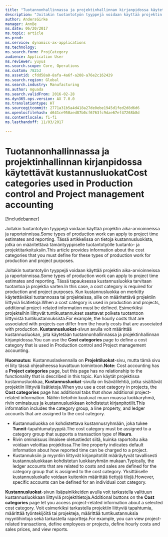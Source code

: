 ```yaml
---
title: "Tuotannonhallinnassa ja projektinhallinnan kirjanpidossa käytettävät kustannusluokat"
description: "Joitakin tuotantotyön tyyppejä voidaan käyttää projektin aika-arvioinneissa ja raportoinnissa. Tässä artikkelissa on tietoja kustannusluokista, jotka on määritettävä tämäntyyppiselle tuotantotyölle tuotanto- ja projektitarkoituksiin."
author: AndersGirke
manager: AnnBe
ms.date: 06/20/2017
ms.topic: article
ms.prod: 
ms.service: dynamics-ax-applications
ms.technology: 
ms.search.form: ProjCategory
audience: Application User
ms.reviewer: yuyus
ms.search.scope: Core, Operations
ms.custom: 78253
ms.assetid: cfdd58a0-8afa-4a6f-a208-a76e2c162429
ms.search.region: Global
ms.search.industry: Manufacturing
ms.author: mguada
ms.search.validFrom: 2016-02-28
ms.dyn365.ops.version: AX 7.0.0
ms.translationtype: HT
ms.sourcegitcommit: 2771a31b5a4d418a27de0ebe1945d1fed2d8d6d6
ms.openlocfilehash: d641ce950aed87b0cf6763fc9dae67ef47268b8d
ms.contentlocale: fi-fi
ms.lasthandoff: 11/03/2017

---
```


# <a name="cost-categories-used-in-production-control-and-project-management-accounting"></a><span data-ttu-id="83a54-104">Tuotannonhallinnassa ja projektinhallinnan kirjanpidossa käytettävät kustannusluokat</span><span class="sxs-lookup"><span data-stu-id="83a54-104">Cost categories used in Production control and Project management accounting</span></span>

[!include[banner](../includes/banner.md)]


<span data-ttu-id="83a54-105">Joitakin tuotantotyön tyyppejä voidaan käyttää projektin aika-arvioinneissa ja raportoinnissa.</span><span class="sxs-lookup"><span data-stu-id="83a54-105">Some types of production work can apply to project time estimates and reporting.</span></span> <span data-ttu-id="83a54-106">Tässä artikkelissa on tietoja kustannusluokista, jotka on määritettävä tämäntyyppiselle tuotantotyölle tuotanto- ja projektitarkoituksiin.</span><span class="sxs-lookup"><span data-stu-id="83a54-106">This article provides information about the cost categories that you must define for these types of production work for production and project purposes.</span></span>

<span data-ttu-id="83a54-107">Joitakin tuotantotyön tyyppejä voidaan käyttää projektin aika-arvioinneissa ja raportoinnissa.</span><span class="sxs-lookup"><span data-stu-id="83a54-107">Some types of production work can apply to project time estimates and reporting.</span></span> <span data-ttu-id="83a54-108">Tässä tapauksessa kustannusluokka tarvitaan tuotantoa ja projektia varten.</span><span class="sxs-lookup"><span data-stu-id="83a54-108">In this case, a cost category is required for production and project purposes.</span></span> <span data-ttu-id="83a54-109">Kun kustannusluokka on merkitty käytettäväksi tuotannossa tai projekteissa, sille on määritettävä projektiin liittyviä lisätietoja.</span><span class="sxs-lookup"><span data-stu-id="83a54-109">When a cost category is used in production and projects, additional project-related information must be defined.</span></span> <span data-ttu-id="83a54-110">Esimerkiksi projekteihin liittyvät tuntikustannukset saattavat poiketa tuotantoon liittyvistä tuntikustannuksista.</span><span class="sxs-lookup"><span data-stu-id="83a54-110">For example, the hourly costs that are associated with projects can differ from the hourly costs that are associated with production.</span></span> <span data-ttu-id="83a54-111">**Kustannusluokat**-sivun avulla voit määrittää kustannusluokan, jota käytetään tuotannonhallinnassa ja projektinhallinnan kirjanpidossa.</span><span class="sxs-lookup"><span data-stu-id="83a54-111">You can use the **Cost categories** page to define a cost category that is used in Production control and Project management accounting.</span></span> 

<span data-ttu-id="83a54-112">**Huomautus:** Kustannuslaskennalla on **Projektiluokat**-sivu, mutta tämä sivu ei liity tässä ohjeaiheessa kuvattuun toimintoon.</span><span class="sxs-lookup"><span data-stu-id="83a54-112">**Note:** Cost accounting has a **Project categories** page, but this page has no relationship to the functionality that is described in this topic.</span></span> <span data-ttu-id="83a54-113">Kun käytät projektissa kustannusluokkaa, **Kustannusluokat**-sivulla on lisävälilehtiä, jotka sisältävät projektiin liittyviä lisätietoja.</span><span class="sxs-lookup"><span data-stu-id="83a54-113">When you use a cost category in projects, the **Cost categories** page has additional tabs that show additional project-related information.</span></span> <span data-ttu-id="83a54-114">Näihin tietoihin kuuluvat muun muassa luokkaryhmä, rivin ominaisuus ja kustannusluokkaan kohdistetut kirjanpitotilit.</span><span class="sxs-lookup"><span data-stu-id="83a54-114">This information includes the category group, a line property, and ledger accounts that are assigned to the cost category.</span></span>

-   <span data-ttu-id="83a54-115">Kustannusluokka on kohdistettava kustannusryhmään, joka tukee **Tunnit**-tapahtumatyyppiä.</span><span class="sxs-lookup"><span data-stu-id="83a54-115">The cost category must be assigned to a category group that supports a transaction type of **Hours**.</span></span>
-   <span data-ttu-id="83a54-116">Rivin ominaisuus ilmaisee oletustiedot siitä, kuinka raportoitu aika voidaan veloittaa projektissa.</span><span class="sxs-lookup"><span data-stu-id="83a54-116">The line property indicates default information about how reported time can be charged to a project.</span></span>
-   <span data-ttu-id="83a54-117">Kustannuksiin ja myyntiin liittyvät kirjanpitotilit määräytyvät tavallisesti kustannusluokkaan kohdistetun luokkaryhmän mukaan.</span><span class="sxs-lookup"><span data-stu-id="83a54-117">Typically, the ledger accounts that are related to costs and sales are defined for the category group that is assigned to the cost category.</span></span> <span data-ttu-id="83a54-118">Yksittäiselle kustannusluokalle voidaan kuitenkin määrittää tiettyjä tilejä.</span><span class="sxs-lookup"><span data-stu-id="83a54-118">However, specific accounts can be defined for an individual cost category.</span></span>

<span data-ttu-id="83a54-119">**Kustannusluokat**-sivun lisäpainikkeiden avulla voit tarkastella valittuun kustannusluokkaan liittyviä projektitietoja.</span><span class="sxs-lookup"><span data-stu-id="83a54-119">Additional buttons on the **Cost categories** page let you access project-related information about a selected cost category.</span></span> <span data-ttu-id="83a54-120">Voit esimerkiksi tarkastella projektiin liittyviä tapahtumia, määrittää työntekijöitä tai projekteja, määrittää tuntikustannuksia myyntihintoja sekä tarkastella raportteja.</span><span class="sxs-lookup"><span data-stu-id="83a54-120">For example, you can view project-related transactions, define employees or projects, define hourly costs and sales prices, and view reports.</span></span>




